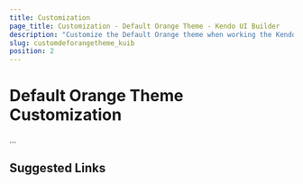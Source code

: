 ```yaml
---
title: Customization
page_title: Customization - Default Orange Theme - Kendo UI Builder
description: "Customize the Default Orange theme when working the Kendo UI Builder tool for creating and managing Angular and AngularJS-based web applications."
slug: customdeforangetheme_kuib
position: 2
---
```


# Default Orange Theme Customization

...

## Suggested Links
